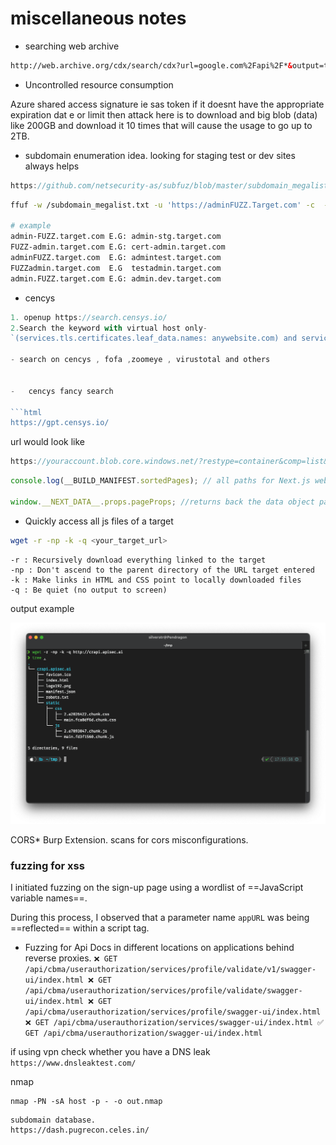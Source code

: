 # miscellaneous notes

-   searching web archive

```html
http://web.archive.org/cdx/search/cdx?url=google.com%2Fapi%2F*&output=text&fl=original&collapse=urlkey&from=
```

-   Uncontrolled resource consumption

Azure shared access signature ie sas token if it doesnt have the appropriate expiration dat e or limit then attack here is to download and big blob (data) like 200GB and download it 10 times that will cause the usage to go up to 2TB.

-   subdomain enumeration idea. looking for staging test or dev sites always helps

```js
https://github.com/netsecurity-as/subfuz/blob/master/subdomain_megalist.txt
```

```bash
ffuf -w /subdomain_megalist.txt -u 'https://adminFUZZ.Target.com' -c  -t 350 -mc all  -fs 0

# example
admin-FUZZ.target.com E.G: admin-stg.target.com
FUZZ-admin.target.com E.G: cert-admin.target.com
adminFUZZ.target.com  E.G: admintest.target.com
FUZZadmin.target.com  E.G  testadmin.target.com
admin.FUZZ.target.com E.G: admin.dev.target.com

```

-   cencys

```js
1. openup https://search.censys.io/
2.Search the keyword with virtual host only-
`(services.tls.certificates.leaf_data.names: anywebsite.com) and services.http.response.status_code=”200"`

- search on cencys , fofa ,zoomeye , virustotal and others


-   cencys fancy search

```html
https://gpt.censys.io/
```

url would look like

```js
https://youraccount.blob.core.windows.net/?restype=container&comp=list&sv=2022-11-02&se=2023-05-24T09:51:36Z&sp=r&sig=<signature>

```

```js
console.log(__BUILD_MANIFEST.sortedPages); // all paths for Next.js websites

window.__NEXT_DATA__.props.pageProps; //returns back the data object passed from the server-side
```

-   Quickly access all js files of a target

```bash
wget -r -np -k -q <your_target_url>
```

    -r : Recursively download everything linked to the target
    -np : Don't ascend to the parent directory of the URL target entered
    -k : Make links in HTML and CSS point to locally downloaded files
    -q : Be quiet (no output to screen)

output example

![alt text](image-1.png)


CORS\* Burp Extension.
scans for cors misconfigurations.

### fuzzing for xss

I initiated fuzzing on the sign-up page using a wordlist of ==JavaScript variable names==.

During this process, I observed that a parameter name `appURL` was being ==reflected== within a script tag.


- Fuzzing for Api Docs in different locations on applications behind reverse proxies.
`
❌ GET /api/cbma/userauthorization/services/profile/validate/v1/swagger-ui/index.html
❌ GET /api/cbma/userauthorization/services/profile/validate/swagger-ui/index.html
❌ GET /api/cbma/userauthorization/services/profile/swagger-ui/index.html
❌ GET /api/cbma/userauthorization/services/swagger-ui/index.html
✅ GET /api/cbma/userauthorization/swagger-ui/index.html
`


if using vpn check whether you have a DNS leak
`https://www.dnsleaktest.com/`

nmap
```
nmap -PN -sA host -p - -o out.nmap
```

```subenum
subdomain database.
https://dash.pugrecon.celes.in/
```
